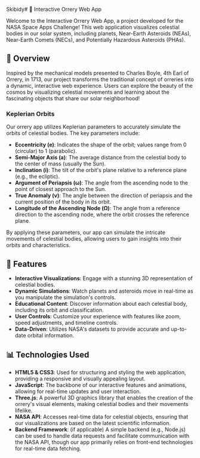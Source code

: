 Skibidy# 🌌 Interactive Orrery Web App

Welcome to the Interactive Orrery Web App, a project developed for the NASA Space Apps Challenge! This web application visualizes celestial bodies in our solar system, including planets, Near-Earth Asteroids (NEAs), Near-Earth Comets (NECs), and Potentially Hazardous Asteroids (PHAs).

## 🚀 Overview

Inspired by the mechanical models presented to Charles Boyle, 4th Earl of Orrery, in 1713, our project transforms the traditional concept of orreries into a dynamic, interactive web experience. Users can explore the beauty of the cosmos by visualizing celestial movements and learning about the fascinating objects that share our solar neighborhood!

### Keplerian Orbits

Our orrery app utilizes Keplerian parameters to accurately simulate the orbits of celestial bodies. The key parameters include:

- **Eccentricity (e)**: Indicates the shape of the orbit; values range from 0 (circular) to 1 (parabolic).
- **Semi-Major Axis (a)**: The average distance from the celestial body to the center of mass (usually the Sun).
- **Inclination (i)**: The tilt of the orbit's plane relative to a reference plane (e.g., the ecliptic).
- **Argument of Periapsis (ω)**: The angle from the ascending node to the point of closest approach to the Sun.
- **True Anomaly (ν)**: The angle between the direction of periapsis and the current position of the body in its orbit.
- **Longitude of the Ascending Node (Ω)**: The angle from a reference direction to the ascending node, where the orbit crosses the reference plane.

By applying these parameters, our app can simulate the intricate movements of celestial bodies, allowing users to gain insights into their orbits and characteristics.

## 🌟 Features

- **Interactive Visualizations**: Engage with a stunning 3D representation of celestial bodies.
- **Dynamic Simulations**: Watch planets and asteroids move in real-time as you manipulate the simulation's controls.
- **Educational Content**: Discover information about each celestial body, including its orbit and classification.
- **User Controls**: Customize your experience with features like zoom, speed adjustments, and timeline controls.
- **Data-Driven**: Utilizes NASA's datasets to provide accurate and up-to-date orbital information.

## 📊 Technologies Used

- **HTML5 & CSS3**: Used for structuring and styling the web application, providing a responsive and visually appealing layout.
- **JavaScript**: The backbone of our interactive features and animations, allowing for real-time updates and user interaction.
- **Three.js**: A powerful 3D graphics library that enables the creation of the orrery's visual elements, making celestial bodies and their movements lifelike.
- **NASA API**: Accesses real-time data for celestial objects, ensuring that our visualizations are based on the latest scientific information.
- **Backend Framework**: (if applicable) A simple backend (e.g., Node.js) can be used to handle data requests and facilitate communication with the NASA API, though our app primarily relies on front-end technologies for real-time data fetching.
